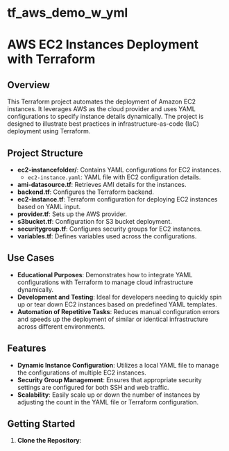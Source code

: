 # tf_aws_demo_w_yml

# AWS EC2 Instances Deployment with Terraform

## Overview
This Terraform project automates the deployment of Amazon EC2 instances. It leverages AWS as the cloud provider and uses YAML configurations to specify instance details dynamically. The project is designed to illustrate best practices in infrastructure-as-code (IaC) deployment using Terraform.

## Project Structure
- **ec2-instancefolder/**: Contains YAML configurations for EC2 instances.
  - `ec2-instance.yaml`: YAML file with EC2 configuration details.
- **ami-datasource.tf**: Retrieves AMI details for the instances.
- **backend.tf**: Configures the Terraform backend.
- **ec2-instance.tf**: Terraform configuration for deploying EC2 instances based on YAML input.
- **provider.tf**: Sets up the AWS provider.
- **s3bucket.tf**: Configuration for S3 bucket deployment.
- **securitygroup.tf**: Configures security groups for EC2 instances.
- **variables.tf**: Defines variables used across the configurations.

## Use Cases
- **Educational Purposes**: Demonstrates how to integrate YAML configurations with Terraform to manage cloud infrastructure dynamically.
- **Development and Testing**: Ideal for developers needing to quickly spin up or tear down EC2 instances based on predefined YAML templates.
- **Automation of Repetitive Tasks**: Reduces manual configuration errors and speeds up the deployment of similar or identical infrastructure across different environments.

## Features
- **Dynamic Instance Configuration**: Utilizes a local YAML file to manage the configurations of multiple EC2 instances.
- **Security Group Management**: Ensures that appropriate security settings are configured for both SSH and web traffic.
- **Scalability**: Easily scale up or down the number of instances by adjusting the count in the YAML file or Terraform configuration.

## Getting Started
1. **Clone the Repository**:
